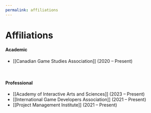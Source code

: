```yaml
---
permalink: affiliations
---
```


# Affiliations

#### Academic

* [[Canadian Game Studies Association]] (2020 – Present)

<br>

#### Professional

* [[Academy of Interactive Arts and Sciences]] (2023 – Present)
* [[International Game Developers Association]] (2021 – Present)
* [[Project Management Institute]] (2021 – Present)
